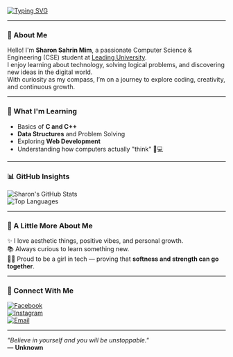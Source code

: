 [![Typing SVG](https://readme-typing-svg.demolab.com?font=Fira+Code&pause=300&color=FF69B4&center=true&vCenter=true&width=600&lines=Hi+there%2C+I'm+Sharon+Sahrin+Mim;CSE+Student+%7C+Future+Engineer)](https://git.io/typing-svg)

---

### 🌸 About Me

Hello! I'm **Sharon Sahrin Mim**, a passionate Computer Science & Engineering (CSE) student at [Leading University](https://www.lus.ac.bd/).  
I enjoy learning about technology, solving logical problems, and discovering new ideas in the digital world.  
With curiosity as my compass, I’m on a journey to explore coding, creativity, and continuous growth.

---

### 💖 What I'm Learning

- Basics of **C and C++**  
- **Data Structures** and Problem Solving  
- Exploring **Web Development**  
- Understanding how computers actually "think" 🧠💻

---

### 📊 GitHub Insights

![Sharon's GitHub Stats](https://github-readme-stats.vercel.app/api?username=sharonsahrinmim&show_icons=true&theme=tokyonight)  
![Top Languages](https://github-readme-stats.vercel.app/api/top-langs/?username=sharonsahrinmim&layout=compact&theme=tokyonight)

---

### 🌷 A Little More About Me

✨ I love aesthetic things, positive vibes, and personal growth.  
📚 Always curious to learn something new.  
👩‍🎓 Proud to be a girl in tech — proving that **softness and strength can go together**.

---
### 💫 Connect With Me  

[![Facebook](https://img.shields.io/badge/Facebook-1877F2?style=for-the-badge&logo=facebook&logoColor=white)](https://www.facebook.com/sharonsahrinmim)  
[![Instagram](https://img.shields.io/badge/Instagram-E4405F?style=for-the-badge&logo=instagram&logoColor=white)](https://www.instagram.com/sharonsahrin__)  
[![Email](https://img.shields.io/badge/Gmail-D14836?style=for-the-badge&logo=gmail&logoColor=white)](mailto:sahrinsharon@gmail.com)

---

_"Believe in yourself and you will be unstoppable."_  
— **Unknown**

